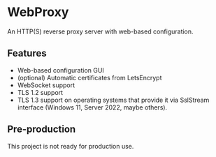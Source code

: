# WebProxy
An HTTP(S) reverse proxy server with web-based configuration.

## Features
* Web-based configuration GUI
* (optional) Automatic certificates from LetsEncrypt
* WebSocket support
* TLS 1.2 support
* TLS 1.3 support on operating systems that provide it via SslStream interface (Windows 11, Server 2022, maybe others).

## Pre-production
This project is not ready for production use.
